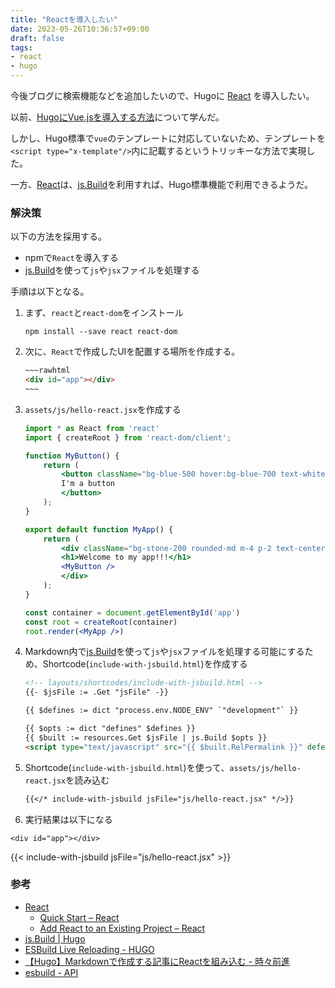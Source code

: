 ```yaml
---
title: "Reactを導入したい"
date: 2023-05-26T10:36:57+09:00
draft: false
tags:
- react
- hugo
---
```


今後ブログに検索機能などを追加したいので、Hugoに [React](https://react.dev/) を導入したい。

<!--more-->

以前、[HugoにVue.jsを導入する方法](/til/2022/08/22-introducing-vue/)について学んだ。

しかし、Hugo標準で`vue`のテンプレートに対応していないため、テンプレートを`<script type="x-template"/>`内に記載するというトリッキーな方法で実現した。

一方、[React](https://react.dev/)は、[js.Build](https://gohugo.io/hugo-pipes/js/)を利用すれば、Hugo標準機能で利用できるようだ。

### 解決策

以下の方法を採用する。

- npmで`React`を導入する
- [js.Build](https://gohugo.io/hugo-pipes/js/)を使って`js`や`jsx`ファイルを処理する

手順は以下となる。

1. まず、`react`と`react-dom`をインストール

    ~~~shell
    npm install --save react react-dom
    ~~~

2. 次に、`React`で作成したUIを配置する場所を作成する。

    ~~~~html
    ~~~rawhtml
    <div id="app"></div>
    ~~~
    ~~~~

3. `assets/js/hello-react.jsx`を作成する

    ~~~jsx
    import * as React from 'react'
    import { createRoot } from 'react-dom/client';

    function MyButton() {
        return (
            <button className="bg-blue-500 hover:bg-blue-700 text-white font-bold py-2 px-4 rounded m-4">
            I'm a button
            </button>
        );
    }

    export default function MyApp() {
        return (
            <div className="bg-stone-200 rounded-md m-4 p-2 text-center font-bold">
            <h1>Welcome to my app!!!</h1>
            <MyButton />
            </div>
        );
    }

    const container = document.getElementById('app')
    const root = createRoot(container)
    root.render(<MyApp />)
    ~~~

4. Markdown内で[js.Build](https://gohugo.io/hugo-pipes/js/)を使って`js`や`jsx`ファイルを処理する可能にするため、Shortcode(`include-with-jsbuild.html`)を作成する

    ~~~html
    <!-- layouts/shortcodes/include-with-jsbuild.html -->
    {{- $jsFile := .Get "jsFile" -}}

    {{ $defines := dict "process.env.NODE_ENV" `"development"` }}

    {{ $opts := dict "defines" $defines }}
    {{ $built := resources.Get $jsFile | js.Build $opts }}
    <script type="text/javascript" src="{{ $built.RelPermalink }}" defer></script>
    ~~~

5. Shortcode(`include-with-jsbuild.html`)を使って、`assets/js/hello-react.jsx`を読み込む

    ~~~markdown
    {{</* include-with-jsbuild jsFile="js/hello-react.jsx" */>}}
    ~~~

6. 実行結果は以下になる

~~~rawhtml
<div id="app"></div>
~~~

{{< include-with-jsbuild jsFile="js/hello-react.jsx" >}}

### 参考

- [React](https://react.dev/)
  - [Quick Start – React](https://react.dev/learn)
  - [Add React to an Existing Project – React](https://react.dev/learn/add-react-to-an-existing-project)
- [js.Build | Hugo](https://gohugo.io/hugo-pipes/js/)
- [ESBuild Live Reloading - HUGO](https://discourse.gohugo.io/t/esbuild-live-reloading/30152/7)
- [【Hugo】Markdownで作成する記事にReactを組み込む - 時々前進](https://right-tech.net/tips/hugo-x-react/)
- [esbuild - API](https://esbuild.github.io/api/#platform)
